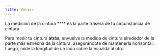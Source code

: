 ```yaml
---
title: Volver
---
```


La medición de la cintura \*\*\*\* es la parte trasera de tu circunstancia de cintura.

Para medir tu cintura **atrás**, envuelve la medida de cintura alrededor de la parte más estrecha de la cintura, asegurándote de mantenerla horizontal. Luego, mide la longitud de un lado sobre la espalda al otro.
